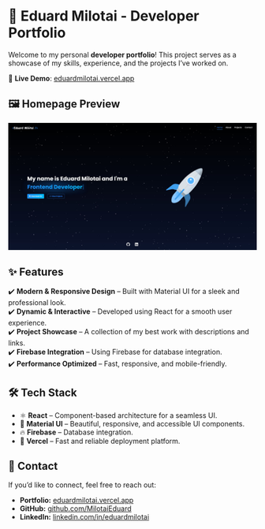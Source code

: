 # 🚀 Eduard Milotai - Developer Portfolio

Welcome to my personal **developer portfolio**! This project serves as a showcase of my skills, experience, and the projects I’ve worked on.

🔗 **Live Demo**: [eduardmilotai.vercel.app](https://eduardmilotai.vercel.app)

## 🖼️ Homepage Preview

![Homepage Screenshot](src/assets/home-page.JPG)

## ✨ Features

✔️ **Modern & Responsive Design** – Built with Material UI for a sleek and professional look.  
✔️ **Dynamic & Interactive** – Developed using React for a smooth user experience.  
✔️ **Project Showcase** – A collection of my best work with descriptions and links.  
✔️ **Firebase Integration** – Using Firebase for database integration.  
✔️ **Performance Optimized** – Fast, responsive, and mobile-friendly.

## 🛠️ Tech Stack

- ⚛ **React** – Component-based architecture for a seamless UI.
- 🎨 **Material UI** – Beautiful, responsive, and accessible UI components.
- 🔥 **Firebase** – Database integration.
- 🚀 **Vercel** – Fast and reliable deployment platform.

## 📩 Contact

If you’d like to connect, feel free to reach out:

- **Portfolio:** [eduardmilotai.vercel.app](https://eduardmilotai.vercel.app)
- **GitHub:** [github.com/MilotaiEduard](https://github.com/MilotaiEduard)
- **LinkedIn:** [linkedin.com/in/eduardmilotai](https://www.linkedin.com/in/eduardmilotai/)

